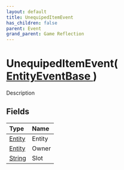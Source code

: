 ```yaml
---
layout: default
title: UnequipedItemEvent
has_children: false
parent: Event
grand_parent: Game Reflection
---
```

# UnequipedItemEvent( [ EntityEventBase ](/riftbreaker-wiki/docs/game-reflection/events/entity_event_base/) )
Description 

## Fields

| Type | Name |
|:----------|:--------------|
| [Entity](/riftbreaker-wiki/docs/game-reflection/classes/entity/) | Entity |
| [Entity](/riftbreaker-wiki/docs/game-reflection/classes/entity/) | Owner |
| [String](/riftbreaker-wiki/docs/game-reflection/components/string/) | Slot |

